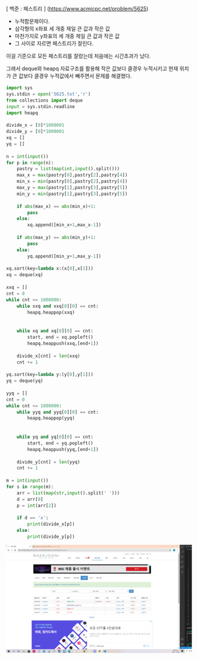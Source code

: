 [ 백준 : 페스트리 ] (https://www.acmicpc.net/problem/5625)



- 누적합문제이다.
- 삼각형의 x좌표 세 개중 제일 큰 값과 작은 값
- 마찬가지로 y좌표의 세 개중 제일 큰 값과 작은 값
- 그 사이로 자르면 페스트리가 잘린다.



이걸 기준으로 모든 페스트리를 잘랐는데 처음에는 시간초과가 났다.

그래서 deque와 heapq 자료구조를 활용해 작은 값보다 클경우 누적시키고 현재 위치가 큰 값보다 클경우 누적값에서 빼주면서 문제를 해결했다.



```python
import sys
sys.stdin = open('5625.txt','r')
from collections import deque
input = sys.stdin.readline
import heapq

divide_x = [0]*1000001
divide_y = [0]*1000001
xq = []
yq = []

n = int(input())
for p in range(n):
    pastry = list(map(int,input().split()))
    max_x = max(pastry[0],pastry[2],pastry[4])
    min_x = min(pastry[0],pastry[2],pastry[4])
    max_y = max(pastry[1],pastry[3],pastry[5])
    min_y = min(pastry[1],pastry[3],pastry[5])

    if abs(max_x) == abs(min_x)+1:
        pass
    else:
        xq.append([min_x+1,max_x-1])

    if abs(max_y) == abs(min_y)+1:
        pass
    else:
        yq.append([min_y+1,max_y-1])

xq.sort(key=lambda x:(x[0],x[1]))
xq = deque(xq)

xxq = []
cnt = 0
while cnt <= 1000000:
    while xxq and xxq[0][0] == cnt:
        heapq.heappop(xxq)


    while xq and xq[0][0] == cnt:
        start, end = xq.popleft()
        heapq.heappush(xxq,[end+1])

    divide_x[cnt] = len(xxq)
    cnt += 1

yq.sort(key=lambda y:(y[0],y[1]))
yq = deque(yq)

yyq = []
cnt = 0
while cnt <= 1000000:
    while yyq and yyq[0][0] == cnt:
        heapq.heappop(yyq)


    while yq and yq[0][0] == cnt:
        start, end = yq.popleft()
        heapq.heappush(yyq,[end+1])

    divide_y[cnt] = len(yyq)
    cnt += 1

m = int(input())
for s in range(m):
    arr = list(map(str,input().split(' ')))
    d = arr[0]
    p = int(arr[2])

    if d == 'x':
        print(divide_x[p])
    else:
        print(divide_y[p])
```

![20211028_185240](20211028_185240.png)